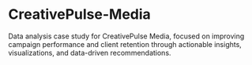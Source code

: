 # CreativePulse-Media
Data analysis case study for CreativePulse Media, focused on improving campaign performance and client retention through actionable insights, visualizations, and data-driven recommendations.
